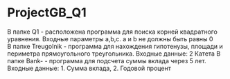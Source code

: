 # ProjectGB_Q1

В папке Q1 - расположена программа для поиска корней квадратного уравнения. Входные параметры a,b,c. a и b не должны быть равны 0  
В папке Treugolnik - программа для нахождения гипотенузы,  площади и периметра прямоугольного треугольника. Входные данные: 2 Катета
В папке Bank- - программа для подсчета суммы вклада через 5 лет. Входные данные: 1. Сумма вклада, 2. Годовой процент
